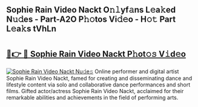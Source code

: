 ## Sophie Rain Video Nackt O𝚗𝚕yf𝚊ns L𝚎a𝚔ed N𝚞𝚍es - Part-A2O P𝚑𝚘tos Vi𝚍𝚎o - H𝚘𝚝 Part L𝚎a𝚔s tVhLn

# <h2><a href="http://kfdl4x.oniu.top/?m=Sophie+Rain+Video+Nackt">🔗👉 🔴 Sophie Rain Video Nackt P𝚑ot𝚘𝚜 V𝚒d𝚎o</a></h2>

[![Sophie Rain Video Nackt Nu𝚍e𝚜](https://i.imgur.com/0qMVB7G.gif)](http://kfdl4x.oniu.top/?m=Sophie+Rain+Video+Nackt)
Online performer and digital artist Sophie Rain Video Nackt, famed for creating and disseminating dance and lifestyle content via solo and collaborative dance performances and short films. Gifted actor/actress Sophie Rain Video Nackt, acclaimed for their remarkable abilities and achievements in the field of performing arts.  
